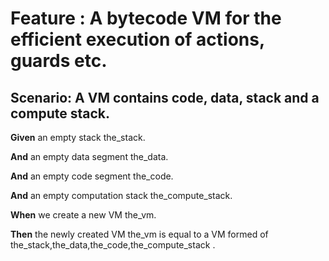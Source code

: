 # Feature : A bytecode VM for the efficient execution of actions, guards etc.


## Scenario: A VM contains code, data, stack and a compute stack. 

**Given** an empty stack the_stack.


**And** an empty data segment the_data.


**And** an empty code segment the_code.


**And** an empty computation stack the_compute_stack.


**When** we create a new VM the_vm.


**Then** the newly created VM the_vm is equal to a VM formed of the_stack,the_data,the_code,the_compute_stack .
